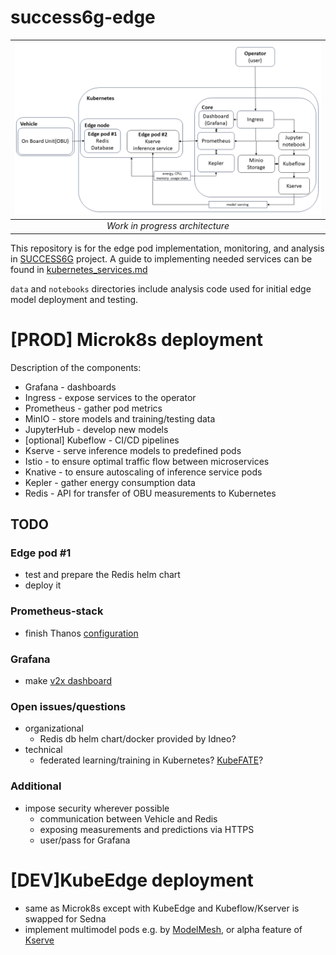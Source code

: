 # success6g-edge

| ![Work_in_progress_architecture](img/success6g_edge_architecture.png "Work in progress architecture") |
| :---------------------------------------------------------------------------------------------------: |
|                                    *Work in progress architecture*                                    |

This repository is for the edge pod implementation, monitoring, and analysis in [SUCCESS6G](https://success-6g-project.cttc.es/) project.
A guide to implementing needed services can be found in [kubernetes_services.md](kubernetes_services.md)

`data` and `notebooks` directories include analysis code used for initial edge model deployment and testing.

# [PROD] Microk8s deployment
Description of the components:
* Grafana - dashboards
* Ingress - expose services to the operator
* Prometheus - gather pod metrics
* MinIO - store models and training/testing data
* JupyterHub - develop new models
* [optional] Kubeflow - CI/CD pipelines
* Kserve - serve inference models to predefined pods
* Istio - to ensure optimal traffic flow between microservices
* Knative - to ensure autoscaling of inference service pods
* Kepler - gather energy consumption data
* Redis - API for transfer of OBU measurements to Kubernetes

## TODO

### Edge pod \#1
* test and prepare the Redis helm chart
* deploy it

<!-- ## Edge pod \#2
* save measurements and predictions
* deploy Kserve model
* deploy Kserve model only on [specific nodes](https://kubernetes.io/docs/concepts/scheduling-eviction/assign-pod-node/), i.e. [solved github issue](https://github.com/kserve/kserve/issues/730) -->

### Prometheus-stack
* finish Thanos [configuration](/configs/prometheus_stack.yaml)

### Grafana
* make [v2x dashboard](/configs/v2x_dashboard.json)

### Open issues/questions
* organizational
  * Redis db helm chart/docker provided by Idneo?
* technical
  * federated learning/training in Kubernetes? [KubeFATE](https://github.com/FederatedAI/KubeFATE)?

### Additional
* impose security wherever possible
  * communication between Vehicle and Redis
  * exposing measurements and predictions via HTTPS
  * user/pass for Grafana

# [DEV]KubeEdge deployment
* same as Microk8s except with KubeEdge and Kubeflow/Kserver is swapped for Sedna
* implement multimodel pods e.g. by [ModelMesh](https://github.com/kserve/modelmesh-serving), or alpha feature of [Kserve](https://github.com/kserve/kserve/blob/master/docs/MULTIMODELSERVING_GUIDE.md)